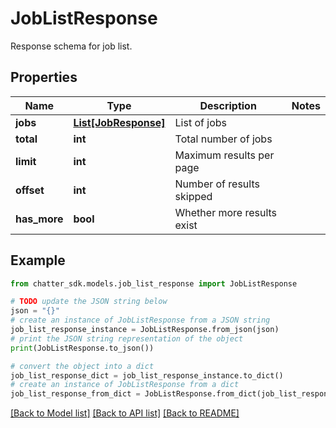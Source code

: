 # JobListResponse

Response schema for job list.

## Properties

Name | Type | Description | Notes
------------ | ------------- | ------------- | -------------
**jobs** | [**List[JobResponse]**](JobResponse.md) | List of jobs | 
**total** | **int** | Total number of jobs | 
**limit** | **int** | Maximum results per page | 
**offset** | **int** | Number of results skipped | 
**has_more** | **bool** | Whether more results exist | 

## Example

```python
from chatter_sdk.models.job_list_response import JobListResponse

# TODO update the JSON string below
json = "{}"
# create an instance of JobListResponse from a JSON string
job_list_response_instance = JobListResponse.from_json(json)
# print the JSON string representation of the object
print(JobListResponse.to_json())

# convert the object into a dict
job_list_response_dict = job_list_response_instance.to_dict()
# create an instance of JobListResponse from a dict
job_list_response_from_dict = JobListResponse.from_dict(job_list_response_dict)
```
[[Back to Model list]](../README.md#documentation-for-models) [[Back to API list]](../README.md#documentation-for-api-endpoints) [[Back to README]](../README.md)


